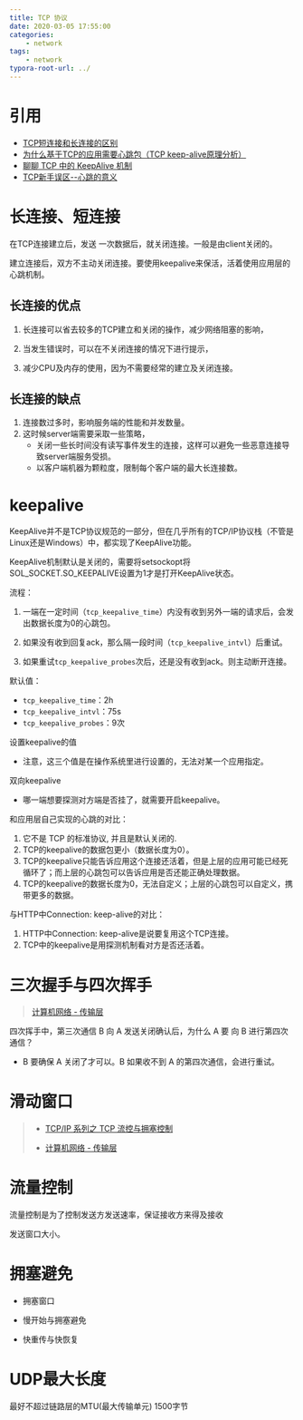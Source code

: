 ```yaml
---
title: TCP 协议
date: 2020-03-05 17:55:00
categories:
	- network
tags:
	- network
typora-root-url: ../
---
```


# 引用

- [TCP短连接和长连接的区别](https://zhuanlan.zhihu.com/p/47074758)
- [为什么基于TCP的应用需要心跳包（TCP keep-alive原理分析）](http://hengyunabc.github.io/why-we-need-heartbeat/)
- [聊聊 TCP 中的 KeepAlive 机制](https://zhuanlan.zhihu.com/p/28894266)
- [TCP新手误区--心跳的意义](https://blog.csdn.net/bjrxyz/article/details/71076442)

# 长连接、短连接

在TCP连接建立后，发送 一次数据后，就关闭连接。一般是由client关闭的。

建立连接后，双方不主动关闭连接。要使用keepalive来保活，活着使用应用层的心跳机制。

## 长连接的优点

1. 长连接可以省去较多的TCP建立和关闭的操作，减少网络阻塞的影响，

2. 当发生错误时，可以在不关闭连接的情况下进行提示，

3. 减少CPU及内存的使用，因为不需要经常的建立及关闭连接。

## 长连接的缺点

1. 连接数过多时，影响服务端的性能和并发数量。
2. 这时候server端需要采取一些策略，
   - 关闭一些长时间没有读写事件发生的连接，这样可以避免一些恶意连接导致server端服务受损。
   - 以客户端机器为颗粒度，限制每个客户端的最大长连接数。

# keepalive

KeepAlive并不是TCP协议规范的一部分，但在几乎所有的TCP/IP协议栈（不管是Linux还是Windows）中，都实现了KeepAlive功能。

KeepAlive机制默认是关闭的，需要将setsockopt将SOL_SOCKET.SO_KEEPALIVE设置为1才是打开KeepAlive状态。

流程：

1. 一端在一定时间（`tcp_keepalive_time`）内没有收到另外一端的请求后，会发出数据长度为0的心跳包。

2. 如果没有收到回复ack，那么隔一段时间（`tcp_keepalive_intvl`）后重试。

3. 如果重试`tcp_keepalive_probes`次后，还是没有收到ack。则主动断开连接。

默认值：

-  `tcp_keepalive_time`：2h
-  `tcp_keepalive_intvl`：75s
-  `tcp_keepalive_probes`：9次

设置keepalive的值

- 注意，这三个值是在操作系统里进行设置的，无法对某一个应用指定。

双向keepalive

- 哪一端想要探测对方端是否挂了，就需要开启keepalive。

和应用层自己实现的心跳的对比：

1. 它不是 TCP 的标准协议, 并且是默认关闭的.
2. TCP的keepalive的数据包更小（数据长度为0）。
3. TCP的keepalive只能告诉应用这个连接还活着，但是上层的应用可能已经死循环了；而上层的心跳包可以告诉应用是否还能正确处理数据。
4. TCP的keepalive的数据长度为0，无法自定义；上层的心跳包可以自定义，携带更多的数据。

与HTTP中Connection: keep-alive的对比：

1. HTTP中Connection: keep-alive是说要复用这个TCP连接。
2. TCP中的keepalive是用探测机制看对方是否还活着。

# 三次握手与四次挥手

> [计算机网络 - 传输层](https://cyc2018.github.io/CS-Notes/#/notes/%E8%AE%A1%E7%AE%97%E6%9C%BA%E7%BD%91%E7%BB%9C%20-%20%E4%BC%A0%E8%BE%93%E5%B1%82?id=tcp-%e7%9a%84%e4%b8%89%e6%ac%a1%e6%8f%a1%e6%89%8b)

四次挥手中，第三次通信 B 向 A 发送关闭确认后，为什么 A 要 向 B 进行第四次通信？

- B 要确保 A 关闭了才可以。B 如果收不到 A 的第四次通信，会进行重试。

# 滑动窗口

> - [TCP/IP 系列之 TCP 流控与拥塞控制](http://mrpeak.cn/blog/tcp-flow-control00/)
>
> - [计算机网络 - 传输层](https://cyc2018.github.io/CS-Notes/#/notes/%E8%AE%A1%E7%AE%97%E6%9C%BA%E7%BD%91%E7%BB%9C%20-%20%E4%BC%A0%E8%BE%93%E5%B1%82?id=tcp-%e6%bb%91%e5%8a%a8%e7%aa%97%e5%8f%a3)

# 流量控制

流量控制是为了控制发送方发送速率，保证接收方来得及接收

发送窗口大小。

# 拥塞避免

- 拥塞窗口

- 慢开始与拥塞避免

- 快重传与快恢复

# UDP最大长度

最好不超过链路层的MTU(最大传输单元) 1500字节